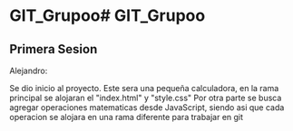 # GIT_Grupoo# GIT_Grupoo

## Primera Sesion

Alejandro:

Se dio inicio al proyecto.
Este sera una pequeña calculadora, en la rama principal se alojaran el "index.html" y "style.css"
Por otra parte se busca agregar operaciones matematicas desde JavaScript, siendo asi que cada operacion se alojara en una rama diferente para trabajar en git
